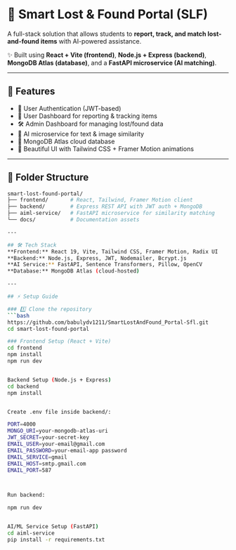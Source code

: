 # 🧩 Smart Lost & Found Portal (SLF)

A full-stack solution that allows students to **report, track, and match lost-and-found items** with AI-powered assistance.  

✨ Built using **React + Vite (frontend)**, **Node.js + Express (backend)**, **MongoDB Atlas (database)**, and a **FastAPI microservice (AI matching)**.

---

## 🚀 Features
- 🔑 User Authentication (JWT-based)  
- 👤 User Dashboard for reporting & tracking items  
- 🛠️ Admin Dashboard for managing lost/found data  
- 🤖 AI microservice for text & image similarity  
- 💾 MongoDB Atlas cloud database  
- 🎨 Beautiful UI with Tailwind CSS + Framer Motion animations  

---

## 📂 Folder Structure
```bash
smart-lost-found-portal/
├── frontend/       # React, Tailwind, Framer Motion client
├── backend/        # Express REST API with JWT auth + MongoDB
├── aiml-service/   # FastAPI microservice for similarity matching
└── docs/           # Documentation assets

---

## 🛠️ Tech Stack
**Frontend:** React 19, Vite, Tailwind CSS, Framer Motion, Radix UI  
**Backend:** Node.js, Express, JWT, Nodemailer, Bcrypt.js  
**AI Service:** FastAPI, Sentence Transformers, Pillow, OpenCV  
**Database:** MongoDB Atlas (cloud-hosted)  

---

## ⚡ Setup Guide

### 1️⃣ Clone the repository
```bash
https://github.com/babulydv1211/SmartLostAndFound_Portal-Sfl.git
cd smart-lost-found-portal

### Frontend Setup (React + Vite)
cd frontend
npm install
npm run dev


Backend Setup (Node.js + Express)
cd backend
npm install


Create .env file inside backend/:

PORT=4000
MONGO_URI=your-mongodb-atlas-uri
JWT_SECRET=your-secret-key
EMAIL_USER=your-email@gmail.com
EMAIL_PASSWORD=your-email-app password
EMAIL_SERVICE=gmail
EMAIL_HOST=smtp.gmail.com
EMAIL_PORT=587



Run backend:

npm run dev


AI/ML Service Setup (FastAPI)
cd aiml-service
pip install -r requirements.txt
